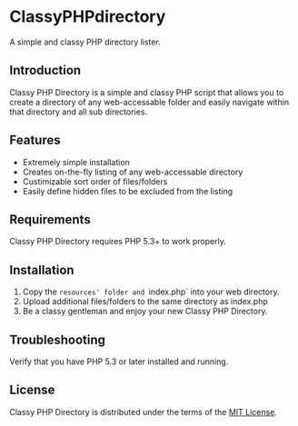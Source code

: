 # ClassyPHPdirectory

A simple and classy PHP directory lister.

## Introduction

Classy PHP Directory is a simple and classy PHP script that allows you to create a directory of any web-accessable folder and easily navigate within that directory and all sub directories.

## Features
- Extremely simple installation
- Creates on-the-fly listing of any web-accessable directory
- Custimizable sort order of files/folders
- Easily define hidden files to be excluded from the listing

## Requirements

Classy PHP Directory requires PHP 5.3+ to work properly.

## Installation

1. Copy the `resources' folder and `index.php` into your web directory.
2. Upload additional files/folders to the same directory as index.php
3. Be a classy gentleman and enjoy your new Classy PHP Directory.

## Troubleshooting

Verify that you have PHP 5.3 or later installed and running.

## License

Classy PHP Directory is distributed under the terms of the
[MIT License](http://www.opensource.org/licenses/mit-license.php).
